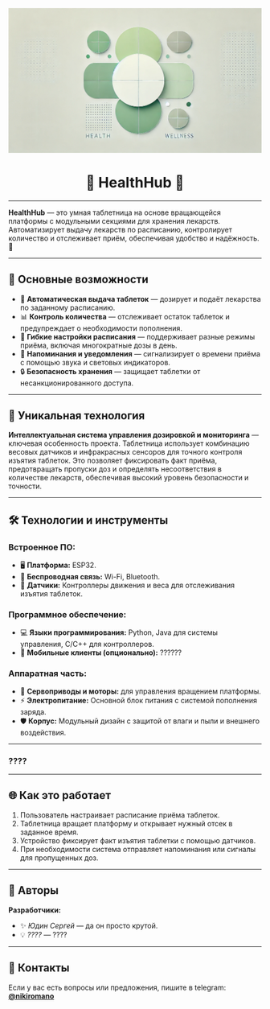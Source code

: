 ![Header](https://github.com/Ottobiss/HealthHub/blob/main/assets/header.png)
<h1 align="center">🧠 HealthHub 🧠</h1>

---

**HealthHub** — это умная таблетница на основе вращающейся платформы с модульными секциями для хранения лекарств. Автоматизирует выдачу лекарств по расписанию, контролирует количество и отслеживает приём, обеспечивая удобство и надёжность. 💊

---

## 🚀 Основные возможности

- 🔄 **Автоматическая выдача таблеток** — дозирует и подаёт лекарства по заданному расписанию.  
- 📊 **Контроль количества** — отслеживает остаток таблеток и предупреждает о необходимости пополнения.  
- 📅 **Гибкие настройки расписания** — поддерживает разные режимы приёма, включая многократные дозы в день.  
- 🔔 **Напоминания и уведомления** — сигнализирует о времени приёма с помощью звука и световых индикаторов.  
- 🔒 **Безопасность хранения** — защищает таблетки от несанкционированного доступа.

---

## 🌟 Уникальная технология

**Интеллектуальная система управления дозировкой и мониторинга** — ключевая особенность проекта. Таблетница использует комбинацию весовых датчиков и инфракрасных сенсоров для точного контроля изъятия таблеток. Это позволяет фиксировать факт приёма, предотвращать пропуски доз и определять несоответствия в количестве лекарств, обеспечивая высокий уровень безопасности и точности.

---

## 🛠️ Технологии и инструменты

### **Встроенное ПО:**
- 🖥️ **Платформа:** ESP32.  
- 🔌 **Беспроводная связь:** Wi-Fi, Bluetooth.  
- 📡 **Датчики:** Контроллеры движения и веса для отслеживания изъятия таблеток.

### **Программное обеспечение:**
- 💻 **Языки программирования:** Python, Java для системы управления, C/C++ для контроллеров.  
- 📱 **Мобильные клиенты (опционально):** ??????

### **Аппаратная часть:**
- 🔩 **Сервоприводы и моторы:** для управления вращением платформы.  
- ⚡ **Электропитание:** Основной блок питания с системой пополнения заряда.  
- 🛡️ **Корпус:** Модульный дизайн с защитой от влаги и пыли и внешнего воздействия.

---

### **????**

---

## 🌐 Как это работает

1. Пользователь настраивает расписание приёма таблеток.  
2. Таблетница вращает платформу и открывает нужный отсек в заданное время.  
3. Устройство фиксирует факт изъятия таблетки с помощью датчиков.  
4. При необходимости система отправляет напоминания или сигналы для пропущенных доз.

---

## 🙌 Авторы

**Разработчики:**  
- ✨ *Юдин Сергей* — да он просто крутой.  
- 💡 *????* — ????

---

## 📧 Контакты

Если у вас есть вопросы или предложения, пишите в telegram: **[@nikiromano](https://t.me/nikiromano)**

